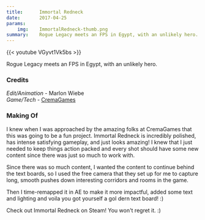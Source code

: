 ```yaml
---
title:      Immortal Redneck
date:       2017-04-25
params:
    img:    ImmortalRedneck-thumb.png
summary:    Rogue Legacy meets an FPS in Egypt, with an unlikely hero.
---
```


{{< youtube VGyvt1Vk5bs >}}

Rogue Legacy meets an FPS in Egypt, with an unlikely hero.

### Credits  

_Edit/Animation_ - Marlon Wiebe  
_Game/Tech_ - [CremaGames](https://www.youtube.com/watch?v=VGyvt1Vk5bs)  

### Making Of  

I knew when I was approached by the amazing folks at CremaGames that this was going to be a fun project.  Immortal Redneck is incredibly polished, has intense satisfying gameplay, and just looks amazing!  I knew that I just needed to keep things action packed and every shot should have some new content since there was just so much to work with.

Since there was so much content, I wanted the content to continue behind the text boards, so I used the free camera that they set up for me to capture long, smooth pushes down interesting corridors and rooms in the game.

Then I time-remapped it in AE to make it more impactful, added some text and lighting and voila you got yourself a gol dern text board! :)

Check out Immortal Redneck on Steam!  You won't regret it. :)
